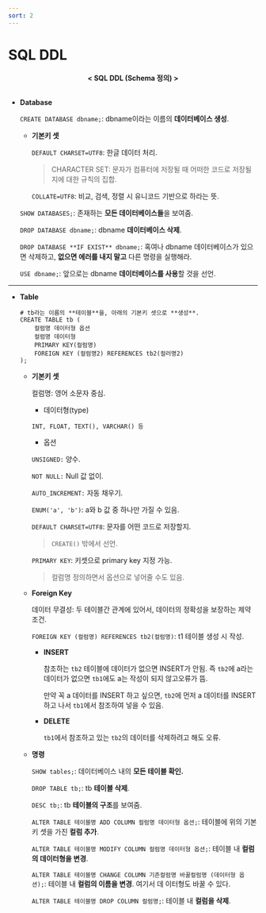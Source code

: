 ```yaml
---
sort: 2
---
```


# SQL DDL

**<center> < SQL DDL (Schema 정의) > </center>** <br>

- **Database**

    `CREATE DATABASE dbname;`: dbname이라는 이름의 **데이터베이스 생성**.

    - **기본키 셋**

        `DEFAULT CHARSET=UTF8`:  한글 데이터 처리.
        
        > CHARACTER SET: 문자가 컴퓨터에 저장될 때 어떠한 코드로 저장될지에 대한 규칙의 집합.
        
        `COLLATE=UTF8`: 비교, 검색, 정렬 시 유니코드 기반으로 하라는 뜻.

    `SHOW DATABASES;`: 존재하는 **모든 데이터베이스들**을 보여줌.

    `DROP DATABASE dbname;`: dbname **데이터베이스 삭제**.

    `DROP DATABASE **IF EXIST** dbname;`: 혹여나 dbname 데이터베이스가 있으면 삭제하고, **없으면 에러를 내지 말고** 다른 명령을 실행해라.

    `USE dbname;`: 앞으로는 dbname **데이터베이스를 사용**할 것을 선언.

---

- **Table**

    ```mysql
    # tb라는 이름의 **테이블**을, 아래의 기본키 셋으로 **생성**.
    CREATE TABLE tb (
    	컬럼명 데이터형 옵션
    	컬럼명 데이터형
    	PRIMARY KEY(컬럼명)
    	FOREIGN KEY (컬럼명2) REFERENCES tb2(컬러명2)
    );
    ```

    - **기본키 셋**

        컬럼명: 영어 소문자 중심.

        - 데이터형(type)

        `INT, FLOAT, TEXT(), VARCHAR() 등`

        - 옵션

        `UNSIGNED:` 양수.

        `NOT NULL:` Null 값 없이.

        `AUTO_INCREMENT:` 자동 채우기.

        `ENUM('a', 'b')`: a와 b 값 중 하나만 가질 수 있음.

        `DEFAULT CHARSET=UTF8`: 문자를 어떤 코드로 저장할지.

        > `CREATE()` 밖에서 선언.

        `PRIMARY KEY`: 키셋으로 primary key 지정 가능.

        > 컬럼명 정의하면서 옵션으로 넣어줄 수도 있음.

    - **Foreign Key**

        데이터 무결성: 두 테이블간 관계에 있어서, 데이터의 정확성을 보장하는 제약 조건.

        `FOREIGN KEY (컬럼명) REFERENCES tb2(컬럼명)`: t1 테이블 생성 시 작성.

        - **INSERT**

          참조하는 `tb2` 테이블에 데이터가 없으면 INSERT가 안됨. 즉 `tb2`에 a라는 데이터가 없으면 `tb1`에도 a는 작성이 되지 않고오류가 뜸.

          만약 꼭 a 데이터를 INSERT 하고 싶으면, `tb2`에 먼저 a 데이터를 INSERT 하고 나서 `tb1`에서 참조하여 넣을 수 있음.

        - **DELETE**

          `tb1`에서 참조하고 있는 `tb2`의 데이터를 삭제하려고 해도 오류.

    - **명령**

        `SHOW tables;`: 데이터베이스 내의 **모든 테이블 확인.**

        `DROP TABLE tb;`: tb **테이블 삭제**.

        `DESC tb;`: tb **테이블의 구조**를 보여줌.

        `ALTER TABLE 테이블명 ADD COLUMN 컬럼명 데이터형 옵션;`: 테이블에 위의 기본키 셋을 가진 **컬럼 추가**.

        `ALTER TABLE 테이블명 MODIFY COLUMN 컬럼명 데이터형 옵션;`: 테이블 내 **컬럼의 데이터형을 변경**.

        `ALTER TABLE 테이블명 CHANGE COLUMN 기존컬럼명 바꿀컬럼명 (데이터형 옵션);`: 테이블 내 **컬럼의 이름을 변경**. 여기서 데	이터형도 바꿀 수 있다.

        `ALTER TABLE 테이블명 DROP COLUMN 컬럼명;`: 테이블 내 **컬럼을 삭제**.